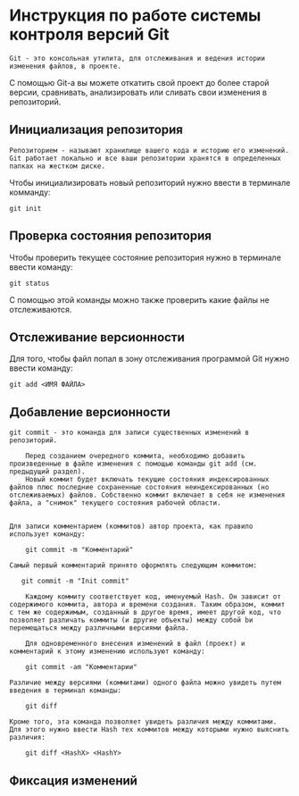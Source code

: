 # **Инструкция по работе системы контроля версий Git**


    Git - это консольная утилита, для отслеживания и ведения истории изменения файлов, в проекте. 
С помощью Git-a вы можете откатить свой проект до более старой версии, сравнивать, анализировать или сливать свои изменения в репозиторий.


## Инициализация репозитория


    Репозиторием - называют хранилище вашего кода и историю его изменений. Git работает локально и все ваши репозитории хранятся в определенных папках на жестком диске.
Чтобы инициализировать новый репозиторий нужно ввести в терминале комманду:

    git init

## Проверка состояния репозитория

Чтобы проверить текущее состояние репозитория нужно в терминале ввести команду:

    git status

С помощью этой команды можно также проверить какие файлы не отслеживаются.

## Отслеживание версионности

Для того, чтобы файл попал в зону отслеживания программой Git нужно ввести команду:

    git add <ИМЯ ФАЙЛА>

## Добавление версионности

    git commit - это команда для записи существенных изменений в репозиторий.

        Перед созданием очередного коммита, необходимо добавить произведенные в файле изменения с помощью команды git add (см. предыдущий раздел). 
        Новый коммит будет включать текущие состояния индексированных файлов плюс последние сохраненные состояния неиндексированных (но отслеживаемых) файлов. Собственно коммит включает в себя не изменения файла, а "снимок" текущего состояния рабочей области.
    

    Для записи комментарием (коммитов) автор проекта, как правило использует команду:
    
        git commit -m "Комментарий"

    Самый первый комментарий принято оформлять следующим коммитом:

       git commit -m "Init commit" 

        Каждому коммиту соответствует код, именуемый Hash. Он зависит от содержимого коммита, автора и времени создания. Таким образом, коммит с тем же содержимым, созданный в другое время, имеет другой код, что позволяет различать коммиты (и другие объекты) между собой bи перемещаться между различными версиями файла. 

        Для одновременного внесения изменений в файл (проект) и комментарий к этому изменению используют команду:

        git commit -am "Комментарии"
    
    Различие между версиями (коммитами) одного файла можно увидеть путем введения в терминал команды:
    
        git diff

    Кроме того, эта команда позволяет увидеть различия между коммитами. Для этого нужно ввести Hash тех коммитов между которыми нужно выяснить различия:

        git diff <HashX> <HashY>






## Фиксация изменений
